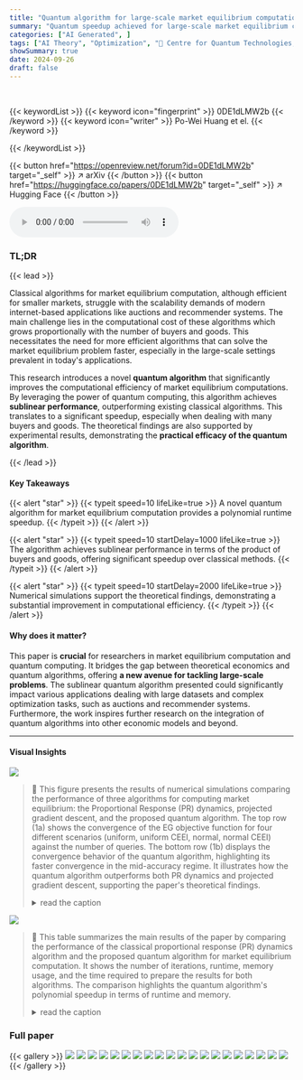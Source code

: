 ```yaml
---
title: "Quantum algorithm for large-scale market equilibrium computation"
summary: "Quantum speedup achieved for large-scale market equilibrium computation!"
categories: ["AI Generated", ]
tags: ["AI Theory", "Optimization", "🏢 Centre for Quantum Technologies, National University of Singapore",]
showSummary: true
date: 2024-09-26
draft: false
---
```


<br>

{{< keywordList >}}
{{< keyword icon="fingerprint" >}} 0DE1dLMW2b {{< /keyword >}}
{{< keyword icon="writer" >}} Po-Wei Huang et el. {{< /keyword >}}
 
{{< /keywordList >}}

{{< button href="https://openreview.net/forum?id=0DE1dLMW2b" target="_self" >}}
↗ arXiv
{{< /button >}}
{{< button href="https://huggingface.co/papers/0DE1dLMW2b" target="_self" >}}
↗ Hugging Face
{{< /button >}}



<audio controls>
    <source src="https://ai-paper-reviewer.com/0DE1dLMW2b/podcast.wav" type="audio/wav">
    Your browser does not support the audio element.
</audio>


### TL;DR


{{< lead >}}

Classical algorithms for market equilibrium computation, although efficient for smaller markets, struggle with the scalability demands of modern internet-based applications like auctions and recommender systems. The main challenge lies in the computational cost of these algorithms which grows proportionally with the number of buyers and goods.  This necessitates the need for more efficient algorithms that can solve the market equilibrium problem faster, especially in the large-scale settings prevalent in today's applications.

This research introduces a novel **quantum algorithm** that significantly improves the computational efficiency of market equilibrium computations.  By leveraging the power of quantum computing, this algorithm achieves **sublinear performance**, outperforming existing classical algorithms. This translates to a significant speedup, especially when dealing with many buyers and goods. The theoretical findings are also supported by experimental results, demonstrating the **practical efficacy of the quantum algorithm**.

{{< /lead >}}


#### Key Takeaways

{{< alert "star" >}}
{{< typeit speed=10 lifeLike=true >}} A novel quantum algorithm for market equilibrium computation provides a polynomial runtime speedup. {{< /typeit >}}
{{< /alert >}}

{{< alert "star" >}}
{{< typeit speed=10 startDelay=1000 lifeLike=true >}} The algorithm achieves sublinear performance in terms of the product of buyers and goods, offering significant speedup over classical methods. {{< /typeit >}}
{{< /alert >}}

{{< alert "star" >}}
{{< typeit speed=10 startDelay=2000 lifeLike=true >}} Numerical simulations support the theoretical findings, demonstrating a substantial improvement in computational efficiency. {{< /typeit >}}
{{< /alert >}}

#### Why does it matter?
This paper is **crucial** for researchers in market equilibrium computation and quantum computing. It bridges the gap between theoretical economics and quantum algorithms, offering **a new avenue for tackling large-scale problems**. The sublinear quantum algorithm presented could significantly impact various applications dealing with large datasets and complex optimization tasks, such as auctions and recommender systems.  Furthermore, the work inspires further research on the integration of quantum algorithms into other economic models and beyond.

------
#### Visual Insights



![](https://ai-paper-reviewer.com/0DE1dLMW2b/figures_8_1.jpg)

> 🔼 This figure presents the results of numerical simulations comparing the performance of three algorithms for computing market equilibrium: the Proportional Response (PR) dynamics, projected gradient descent, and the proposed quantum algorithm.  The top row (1a) shows the convergence of the EG objective function for four different scenarios (uniform, uniform CEEI, normal, normal CEEI) against the number of queries. The bottom row (1b) displays the convergence behavior of the quantum algorithm, highlighting its faster convergence in the mid-accuracy regime.  It illustrates how the quantum algorithm outperforms both PR dynamics and projected gradient descent, supporting the paper's theoretical findings.
> <details>
> <summary>read the caption</summary>
> Figure 1: Experimental results. We perform our experiments on n = 16384 buyers and goods given the same amount of queries for all algorithms. We observe in Figure 1a that over different distributions, our quantum algorithm (green) significantly outperforms the PR dynamics (blue), which aligns with our theoretical results. Furthermore, our results also show that both our quantum algorithm and the PR dynamics outperform projected gradient descent (orange) in the mid-accuracy regime. Figure 1b shows the convergence of a single run of the quantum algorithm despite its instability from faulty updates, as well as the variance over the multiple runs (shaded in grey).
> </details>





![](https://ai-paper-reviewer.com/0DE1dLMW2b/tables_1_1.jpg)

> 🔼 This table summarizes the main results of the paper by comparing the performance of the classical proportional response (PR) dynamics algorithm and the proposed quantum algorithm for market equilibrium computation.  It shows the number of iterations, runtime, memory usage, and the time required to prepare the results for both algorithms. The comparison highlights the quantum algorithm's polynomial speedup in terms of runtime and memory.
> <details>
> <summary>read the caption</summary>
> Table 1: Main results. In this work, n is the number of buyers, m is the number of goods, and ε indicates the additive error of the computed values to the minimally-achievable EG objective value. The memory complexity for the quantum algorithm (annotated with *) refers to the use of quantum query access to classical memory, achievable by QRAM (see Definition 3), instead of classical RAM. As the computed competitive equilibrium consumes O(mn) memory, our quantum algorithm does not provide the entire bid matrix, but instead provides quantum query access (QA) and sample access (SA) to the competitive equilibrium. The result preparation column refers to the additional runtime cost of preparing QA and SA.
> </details>





### Full paper

{{< gallery >}}
<img src="https://ai-paper-reviewer.com/0DE1dLMW2b/1.png" class="grid-w50 md:grid-w33 xl:grid-w25" />
<img src="https://ai-paper-reviewer.com/0DE1dLMW2b/2.png" class="grid-w50 md:grid-w33 xl:grid-w25" />
<img src="https://ai-paper-reviewer.com/0DE1dLMW2b/3.png" class="grid-w50 md:grid-w33 xl:grid-w25" />
<img src="https://ai-paper-reviewer.com/0DE1dLMW2b/4.png" class="grid-w50 md:grid-w33 xl:grid-w25" />
<img src="https://ai-paper-reviewer.com/0DE1dLMW2b/5.png" class="grid-w50 md:grid-w33 xl:grid-w25" />
<img src="https://ai-paper-reviewer.com/0DE1dLMW2b/6.png" class="grid-w50 md:grid-w33 xl:grid-w25" />
<img src="https://ai-paper-reviewer.com/0DE1dLMW2b/7.png" class="grid-w50 md:grid-w33 xl:grid-w25" />
<img src="https://ai-paper-reviewer.com/0DE1dLMW2b/8.png" class="grid-w50 md:grid-w33 xl:grid-w25" />
<img src="https://ai-paper-reviewer.com/0DE1dLMW2b/9.png" class="grid-w50 md:grid-w33 xl:grid-w25" />
<img src="https://ai-paper-reviewer.com/0DE1dLMW2b/10.png" class="grid-w50 md:grid-w33 xl:grid-w25" />
<img src="https://ai-paper-reviewer.com/0DE1dLMW2b/11.png" class="grid-w50 md:grid-w33 xl:grid-w25" />
<img src="https://ai-paper-reviewer.com/0DE1dLMW2b/12.png" class="grid-w50 md:grid-w33 xl:grid-w25" />
<img src="https://ai-paper-reviewer.com/0DE1dLMW2b/13.png" class="grid-w50 md:grid-w33 xl:grid-w25" />
<img src="https://ai-paper-reviewer.com/0DE1dLMW2b/14.png" class="grid-w50 md:grid-w33 xl:grid-w25" />
<img src="https://ai-paper-reviewer.com/0DE1dLMW2b/15.png" class="grid-w50 md:grid-w33 xl:grid-w25" />
<img src="https://ai-paper-reviewer.com/0DE1dLMW2b/16.png" class="grid-w50 md:grid-w33 xl:grid-w25" />
<img src="https://ai-paper-reviewer.com/0DE1dLMW2b/17.png" class="grid-w50 md:grid-w33 xl:grid-w25" />
<img src="https://ai-paper-reviewer.com/0DE1dLMW2b/18.png" class="grid-w50 md:grid-w33 xl:grid-w25" />
<img src="https://ai-paper-reviewer.com/0DE1dLMW2b/19.png" class="grid-w50 md:grid-w33 xl:grid-w25" />
<img src="https://ai-paper-reviewer.com/0DE1dLMW2b/20.png" class="grid-w50 md:grid-w33 xl:grid-w25" />
{{< /gallery >}}
